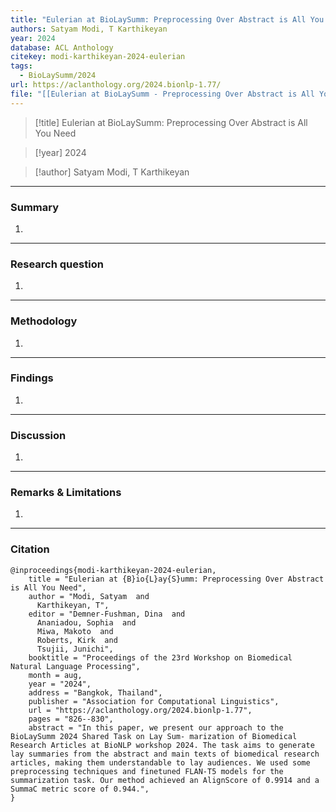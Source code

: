 ```yaml
---
title: "Eulerian at BioLaySumm: Preprocessing Over Abstract is All You Need"
authors: Satyam Modi, T Karthikeyan
year: 2024
database: ACL Anthology
citekey: modi-karthikeyan-2024-eulerian
tags:
  - BioLaySumm/2024
url: https://aclanthology.org/2024.bionlp-1.77/
file: "[[Eulerian at BioLaySumm - Preprocessing Over Abstract is All You Need.pdf]]"
---
```


>[!title]
Eulerian at BioLaySumm: Preprocessing Over Abstract is All You Need

>[!year]
2024

>[!author]
Satyam Modi, T Karthikeyan


------------------------------------

### Summary
1. 

------------------------------------

### Research question
1. 

------------------------------------

### Methodology
1. 

------------------------------------

### Findings
1. 

------------------------------------

### Discussion
1. 

------------------------------------

### Remarks & Limitations
1. 

------------------------------------

### Citation

```
@inproceedings{modi-karthikeyan-2024-eulerian,
    title = "Eulerian at {B}io{L}ay{S}umm: Preprocessing Over Abstract is All You Need",
    author = "Modi, Satyam  and
      Karthikeyan, T",
    editor = "Demner-Fushman, Dina  and
      Ananiadou, Sophia  and
      Miwa, Makoto  and
      Roberts, Kirk  and
      Tsujii, Junichi",
    booktitle = "Proceedings of the 23rd Workshop on Biomedical Natural Language Processing",
    month = aug,
    year = "2024",
    address = "Bangkok, Thailand",
    publisher = "Association for Computational Linguistics",
    url = "https://aclanthology.org/2024.bionlp-1.77",
    pages = "826--830",
    abstract = "In this paper, we present our approach to the BioLaySumm 2024 Shared Task on Lay Sum- marization of Biomedical Research Articles at BioNLP workshop 2024. The task aims to generate lay summaries from the abstract and main texts of biomedical research articles, making them understandable to lay audiences. We used some preprocessing techniques and finetuned FLAN-T5 models for the summarization task. Our method achieved an AlignScore of 0.9914 and a SummaC metric score of 0.944.",
}
```